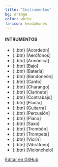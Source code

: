 ```yaml
---
title: "Instrumentos"
bg: orange
color: white
fa-icon: headphones
---
```

#### INTRUMENTOS

<!---
No poner los links de t.joinchat directamente,
usar https://www.protectyourlinks.com/ para obtener
un link corto protegido por captcha
-->

* {:.btn}  <i class="fas fa-gamepad"></i> [Acordeón]
* {:.btn}  <i class="fas fa-gamepad"></i> [Aerófonos]
* {:.btn}  <i class="fas fa-gamepad"></i> [Armónica]
* {:.btn}  <i class="fas fa-gamepad"></i> [Bajo]
* {:.btn}  <i class="fas fa-gamepad"></i> [Batería]
* {:.btn}  <i class="fas fa-gamepad"></i> [Bandoneón]
* {:.btn}  <i class="fas fa-gamepad"></i> [Canto]
* {:.btn}  <i class="fas fa-gamepad"></i> [Charango]
* {:.btn}  <i class="fas fa-gamepad"></i> [Clarinete]
* {:.btn}  <i class="fas fa-gamepad"></i> [Contrabajo]
* {:.btn}  <i class="fas fa-gamepad"></i> [Flauta]
* {:.btn}  <i class="fas fa-guitar"></i> [Guitarra]
* {:.btn}  <i class="fas fa-gamepad"></i> [Percusión]
* {:.btn}  <i class="fas fa-gamepad"></i> [Piano]
* {:.btn}  <i class="fas fa-gamepad"></i> [Saxo]
* {:.btn}  <i class="fas fa-gamepad"></i> [Trombón]
* {:.btn}  <i class="fas fa-gamepad"></i> [Trompeta]
* {:.btn}  <i class="fas fa-gamepad"></i> [Violín]
* {:.btn}  <i class="fas fa-gamepad"></i> [Vibráfono]
* {:.btn}  <i class="fas fa-gamepad"></i> [Violonchelo]
 


<span class="editongithub">
	<a href="{{site.github.repository_url}}/blob/master/{{page.path}}">
		<i class="fas fa-pen"></i> Editar en GitHub
	</a>
</span>

